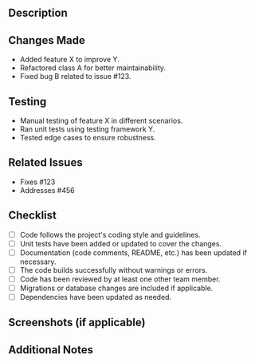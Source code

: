 ## Description

<!-- Describe the purpose and context of this pull request. What problem does it solve or feature does it add? -->

## Changes Made

<!-- Provide a detailed list of changes made in this pull request. -->

- Added feature X to improve Y.
- Refactored class A for better maintainability.
- Fixed bug B related to issue #123.

## Testing

<!-- Describe the testing that has been performed to ensure the quality of the changes. Include details about manual testing, automated tests, and any test scenarios. -->

- Manual testing of feature X in different scenarios.
- Ran unit tests using testing framework Y.
- Tested edge cases to ensure robustness.

## Related Issues

<!-- List any GitHub issues that this pull request addresses or is related to. -->

- Fixes #123
- Addresses #456

## Checklist

- [ ] Code follows the project's coding style and guidelines.
- [ ] Unit tests have been added or updated to cover the changes.
- [ ] Documentation (code comments, README, etc.) has been updated if necessary.
- [ ] The code builds successfully without warnings or errors.
- [ ] Code has been reviewed by at least one other team member.
- [ ] Migrations or database changes are included if applicable.
- [ ] Dependencies have been updated as needed.

## Screenshots (if applicable)

<!-- Add any relevant screenshots that showcase the changes made in this pull request. -->

## Additional Notes

<!-- Any additional information, context, or concerns about this pull request. -->
